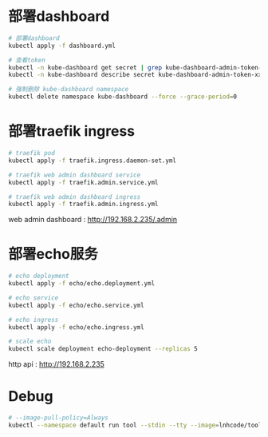 # 部署dashboard

```sh
# 部署dashboard
kubectl apply -f dashboard.yml

# 查看token
kubectl -n kube-dashboard get secret | grep kube-dashboard-admin-token-
kubectl -n kube-dashboard describe secret kube-dashboard-admin-token-xxxx

# 强制删除 kube-dashboard namespace
kubectl delete namespace kube-dashboard --force --grace-period=0
```

# 部署traefik ingress

```sh
# traefik pod
kubectl apply -f traefik.ingress.daemon-set.yml

# traefik web admin dashboard service
kubectl apply -f traefik.admin.service.yml

# traefik web admin dashboard ingress
kubectl apply -f traefik.admin.ingress.yml
```

web admin dashboard : http://192.168.2.235/.admin

# 部署echo服务 

```sh
# echo deployment
kubectl apply -f echo/echo.deployment.yml

# echo service
kubectl apply -f echo/echo.service.yml

# echo ingress
kubectl apply -f echo/echo.ingress.yml

# scale echo
kubectl scale deployment echo-deployment --replicas 5
```

http api : http://192.168.2.235


# Debug

```sh
# --image-pull-policy=Always
kubectl --namespace default run tool --stdin --tty --image=lnhcode/tool --restart=Never --rm --command nslookup -- github.com
```